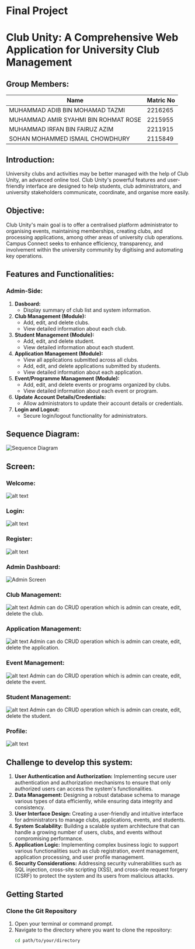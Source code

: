 
# Final Project

# Club Unity: A Comprehensive Web Application for University Club Management

## Group Members:
| Name  | Matric No |
| ------------- | ------------- |
| MUHAMMAD ADIB BIN MOHAMAD TAZMI | 2216265 |
| MUHAMMAD AMIR SYAHMI BIN ROHMAT ROSE | 2215955 |
| MUHAMMAD IRFAN BIN FAIRUZ AZIM | 2211915 |
| SOHAN MOHAMMED ISMAIL CHOWDHURY | 2115849 |

## Introduction:
University clubs and activities may be better managed with the help of Club Unity, an advanced online tool. Club Unity's powerful features and user-friendly interface are designed to help students, club administrators, and university stakeholders communicate, coordinate, and organise more easily.

## Objective:
Club Unity's main goal is to offer a centralised platform administrator to organising events, maintaining memberships, creating clubs, and processing applications, among other areas of university club operations. Campus Connect seeks to enhance efficiency, transparency, and involvement within the university community by digitising and automating key operations.

## Features and Functionalities:

### Admin-Side:
1. **Dasboard:**
   - Display summary of club list and system information.
2. **Club Management (Module):**
   - Add, edit, and delete clubs.
   - View detailed information about each club.
3. **Student Management (Module):**
   - Add, edit, and delete student.
   - View detailed information about each student.
4. **Application Management (Module):**
   - View all applications submitted across all clubs.
   - Add, edit, and delete applications submitted by students.
   - View detailed information about each application.
6. **Event/Programme Management (Module):**
   - Add, edit, and delete events or programs organized by clubs.
   - View detailed information about each event or program.
7. **Update Account Details/Credentials:**
   - Allow administrators to update their account details or credentials.
8. **Login and Logout:**
   - Secure login/logout functionality for administrators.


## Sequence Diagram:
![Sequence Diagram](https://github.com/adbtzmi/Project-Proposal/assets/89768879/8975f828-c40d-47d7-9fe4-50b06f7ff7df)


## Screen:

### Welcome:
![alt text](Screnshot/image-3.png)

### Login:
![alt text](Screenshot/image-4.png)

### Register:
![alt text](Screenshot/image-5.png)

### Admin Dashboard:
![Admin Screen]()

### Club Management:
![alt text](Screenshot/image-7.png)
Admin can do CRUD operation which is admin can create, edit, delete the club.

### Application Management:
![alt text](Screenshot/image-8.png)
Admin can do CRUD operation which is admin can create, edit, delete the application.

### Event Management:
![alt text](Screenshot/event.png)
Admin can do CRUD operation which is admin can create, edit, delete the event.

### Student Management:
![alt text](Screenshot/student.png)
Admin can do CRUD operation which is admin can create, edit, delete the student.

### Profile:
![alt text](Screenshot/image.png)


## Challenge to develop this system:
1. **User Authentication and Authorization:** Implementing secure user authentication and authorization mechanisms to ensure that only authorized users can access the system's functionalities.
2. **Data Management:** Designing a robust database schema to manage various types of data efficiently, while ensuring data integrity and consistency.
3. **User Interface Design:** Creating a user-friendly and intuitive interface for administrators to manage clubs, applications, events, and students.
4. **System Scalability:** Building a scalable system architecture that can handle a growing number of users, clubs, and events without compromising performance.
5. **Application Logic:** Implementing complex business logic to support various functionalities such as club registration, event management, application processing, and user profile management.
6. **Security Considerations:** Addressing security vulnerabilities such as SQL injection, cross-site scripting (XSS), and cross-site request forgery (CSRF) to protect the system and its users from malicious attacks.

## Getting Started

### Clone the Git Repository

1. Open your terminal or command prompt.
2. Navigate to the directory where you want to clone the repository:
   ```bash
   cd path/to/your/directory
   ```
